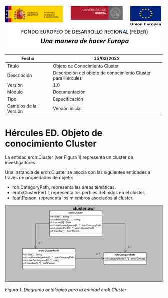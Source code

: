 ![](../../Docs/media/CabeceraDocumentosMD.png)

| Fecha         | 15/03/2022                                                   |
| ------------- | ------------------------------------------------------------ |
|Título|Objeto de Conocimiento Cluster| 
|Descripción|Descripción del objeto de conocimiento Cluster para Hércules|
|Versión|1.0|
|Módulo|Documentación|
|Tipo|Especificación|
|Cambios de la Versión|Versión inicial|

# Hércules ED. Objeto de conocimiento Cluster

La entidad eroh:Cluster (ver Figura 1) representa un cluster de investigadores.

Una instancia de eroh:Cluster se asocia con las siguientes entidades a través de propiedades de objeto:

- roh:CategoryPath, representa las áreas temáticas.
- eroh:ClusterPerfil, representa los perfiles definidos en el cluster.
- [foaf:Person](https://github.com/HerculesCRUE/Commons-ED-MA/tree/main/ObjetosDeConocimiento/Person), representa los miembros asociados al cluster.

![](../../Docs/media/ObjetosDeConocimiento/Cluster.png)

*Figura 1. Diagrama ontológico para la entidad eroh:Cluster*
